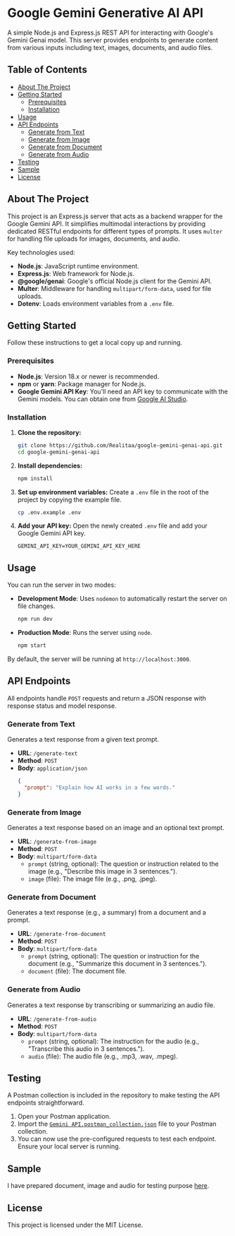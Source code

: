 # Google Gemini Generative AI API

A simple Node.js and Express.js REST API for interacting with Google's Gemini Genai model. This server provides endpoints to generate content from various inputs including text, images, documents, and audio files.

## Table of Contents

- [About The Project](#about-the-project)
- [Getting Started](#getting-started)
  - [Prerequisites](#prerequisites)
  - [Installation](#installation)
- [Usage](#usage)
- [API Endpoints](#api-endpoints)
  - [Generate from Text](#generate-from-text)
  - [Generate from Image](#generate-from-image)
  - [Generate from Document](#generate-from-document)
  - [Generate from Audio](#generate-from-audio)
- [Testing](#testing)
- [Sample](#sample)
- [License](#license)

## About The Project

This project is an Express.js server that acts as a backend wrapper for the Google Gemini API. It simplifies multimodal interactions by providing dedicated RESTful endpoints for different types of prompts. It uses `multer` for handling file uploads for images, documents, and audio.

Key technologies used:
- **Node.js**: JavaScript runtime environment.
- **Express.js**: Web framework for Node.js.
- **@google/genai**: Google's official Node.js client for the Gemini API.
- **Multer**: Middleware for handling `multipart/form-data`, used for file uploads.
- **Dotenv**: Loads environment variables from a `.env` file.

## Getting Started

Follow these instructions to get a local copy up and running.

### Prerequisites

- **Node.js**: Version 18.x or newer is recommended.
- **npm** or **yarn**: Package manager for Node.js.
- **Google Gemini API Key**: You'll need an API key to communicate with the Gemini models. You can obtain one from [Google AI Studio](https://aistudio.google.com/).

### Installation

1.  **Clone the repository:**
    ```sh
    git clone https://github.com/Realitaa/google-gemini-genai-api.git
    cd google-gemini-genai-api
    ```

2.  **Install dependencies:**
    ```sh
    npm install
    ```

3.  **Set up environment variables:**
    Create a `.env` file in the root of the project by copying the example file.
    ```sh
    cp .env.example .env
    ```

4.  **Add your API key:**
    Open the newly created `.env` file and add your Google Gemini API key.
    ```env
    GEMINI_API_KEY=YOUR_GEMINI_API_KEY_HERE
    ```

## Usage

You can run the server in two modes:

- **Development Mode**: Uses `nodemon` to automatically restart the server on file changes.
  ```sh
  npm run dev
  ```

- **Production Mode**: Runs the server using `node`.
  ```sh
  npm start
  ```

By default, the server will be running at `http://localhost:3000`.

## API Endpoints

All endpoints handle `POST` requests and return a JSON response with response status and model response.

### Generate from Text

Generates a text response from a given text prompt.

- **URL**: `/generate-text`
- **Method**: `POST`
- **Body**: `application/json`
  ```json
  {
    "prompt": "Explain how AI works in a few words."
  }
  ```

### Generate from Image

Generates a text response based on an image and an optional text prompt.

- **URL**: `/generate-from-image`
- **Method**: `POST`
- **Body**: `multipart/form-data`
  - `prompt` (string, optional): The question or instruction related to the image (e.g., "Describe this image in 3 sentences.").
  - `image` (file): The image file (e.g., .png, .jpeg).

### Generate from Document

Generates a text response (e.g., a summary) from a document and a prompt.

- **URL**: `/generate-from-document`
- **Method**: `POST`
- **Body**: `multipart/form-data`
  - `prompt` (string, optional): The question or instruction for the document (e.g., "Summarize this document in 3 sentences.").
  - `document` (file): The document file.

### Generate from Audio

Generates a text response by transcribing or summarizing an audio file.

- **URL**: `/generate-from-audio`
- **Method**: `POST`
- **Body**: `multipart/form-data`
  - `prompt` (string, optional): The instruction for the audio (e.g., "Transcribe this audio in 3 sentences.").
  - `audio` (file): The audio file (e.g., .mp3, .wav, .mpeg).

## Testing

A Postman collection is included in the repository to make testing the API endpoints straightforward.

1.  Open your Postman application.
2.  Import the [`Gemini API.postman_collection.json`](test/) file to your Postman collection.
3.  You can now use the pre-configured requests to test each endpoint. Ensure your local server is running.

## Sample

I have prepared document, image and audio for testing purpose [here](sample/).

## License

This project is licensed under the MIT License.

